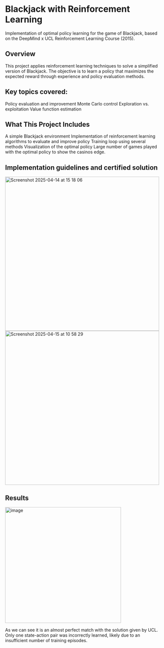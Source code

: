 # Blackjack with Reinforcement Learning

Implementation of optimal policy learning for the game of Blackjack, based on the DeepMind x UCL Reinforcement Learning Course (2015).

## Overview

This project applies reinforcement learning techniques to solve a simplified version of Blackjack. The objective is to learn a policy that maximizes the expected reward through experience and policy evaluation methods.

## Key topics covered:

Policy evaluation and improvement
Monte Carlo control
Exploration vs. exploitation
Value function estimation

## What This Project Includes

A simple Blackjack environment
Implementation of reinforcement learning algorithms to evaluate and improve policy
Training loop using several methods
Visualization of the optimal policy
Large number of games played with the optimal policy to show the casinos edge.

## Implementation guidelines and certified solution

<img width="500" alt="Screenshot 2025-04-14 at 15 18 06" src="https://github.com/user-attachments/assets/2f5e89b6-d76b-49b5-82c1-d9b01c489c69" /><img width="500" alt="Screenshot 2025-04-15 at 10 58 29" src="https://github.com/user-attachments/assets/27c413cf-c5af-44a7-a70f-ad7f7d13f120" />


## Results

<img width="376" alt="image" src="https://github.com/user-attachments/assets/f09f4f1b-81ee-4654-9058-6575ce7d87fd" />

As we can see it is an almost perfect match with the solution given by UCL. Only one state-action pair was incorrectly learned, likely due to an insufficient number of training episodes.
